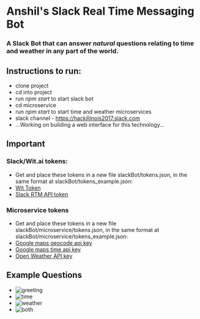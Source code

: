 # Anshil's Slack Real Time Messaging Bot
### A Slack Bot that can answer *natural* questions relating to time and weather in any part of the world.

## Instructions to run:
* clone project
* cd into project
* run *npm start* to start slack bot
* cd microservice
* run *npm start* to start time and weather microservices
* slack channel - https://hackillinois2017.slack.com
* ...Working on building a web interface for this technology...

## Important
### Slack/Wit.ai tokens:
* Get and place these tokens in a new file slackBot/tokens.json, in the same format at slackBot/tokens_example.json:
* [Wit Token](https://wit.ai/)
* [Slack RTM API token](https://api.slack.com/rtm)

### Microservice tokens
* Get and place these tokens in a new file slackBot/microservice/tokens.json, in the same format at slackBot/microservice/tokens_example.json:
* [Google maps geocode api key](https://developers.google.com/maps/documentation/geocoding/intro)
* [Google maps time api key](https://developers.google.com/maps/documentation/timezone/intro)
* [Open Weather API key](https://openweathermap.org/api)


## Example Questions
* ![greeting](https://raw.githubusercontent.com/anshilbhansali/slackBot/master/greeting.png)
* ![time](https://raw.githubusercontent.com/anshilbhansali/slackBot/master/time_newyork.png)
* ![weather](https://raw.githubusercontent.com/anshilbhansali/slackBot/master/weather_india.png)
* ![both](https://raw.githubusercontent.com/anshilbhansali/slackBot/master/weather_time_dubai.png)






